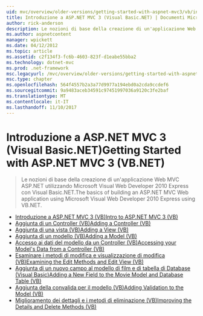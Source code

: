 ```yaml
---
uid: mvc/overview/older-versions/getting-started-with-aspnet-mvc3/vb/index
title: Introduzione a ASP.NET MVC 3 (Visual Basic.NET) | Documenti Microsoft
author: rick-anderson
description: Le nozioni di base della creazione di un'applicazione Web MVC ASP.NET utilizzando Microsoft Visual Web Developer 2010 Express con Visual Basic.NET.
ms.author: aspnetcontent
manager: wpickett
ms.date: 04/12/2012
ms.topic: article
ms.assetid: c2f134f3-fc6b-4603-823f-d1eabe55bba2
ms.technology: dotnet-mvc
ms.prod: .net-framework
msc.legacyurl: /mvc/overview/older-versions/getting-started-with-aspnet-mvc3/vb
msc.type: chapter
ms.openlocfilehash: 564f4557b2a3a77d9977a194ebd0a2cda9ccdef6
ms.sourcegitcommit: 9a9483aceb34591c97451997036a9120c3fe2baf
ms.translationtype: MT
ms.contentlocale: it-IT
ms.lasthandoff: 11/10/2017
---
```

<a name="getting-started-with-aspnet-mvc-3-vbnet"></a><span data-ttu-id="de28b-103">Introduzione a ASP.NET MVC 3 (Visual Basic.NET)</span><span class="sxs-lookup"><span data-stu-id="de28b-103">Getting Started with ASP.NET MVC 3 (VB.NET)</span></span>
====================
> <span data-ttu-id="de28b-104">Le nozioni di base della creazione di un'applicazione Web MVC ASP.NET utilizzando Microsoft Visual Web Developer 2010 Express con Visual Basic.NET.</span><span class="sxs-lookup"><span data-stu-id="de28b-104">The basics of building an ASP.NET MVC Web application using Microsoft Visual Web Developer 2010 Express using VB.NET.</span></span>


- [<span data-ttu-id="de28b-105">Introduzione a ASP.NET MVC 3 (VB)</span><span class="sxs-lookup"><span data-stu-id="de28b-105">Intro to ASP.NET MVC 3 (VB)</span></span>](intro-to-aspnet-mvc-3.md)
- [<span data-ttu-id="de28b-106">Aggiunta di un Controller (VB)</span><span class="sxs-lookup"><span data-stu-id="de28b-106">Adding a Controller (VB)</span></span>](adding-a-controller.md)
- [<span data-ttu-id="de28b-107">Aggiunta di una vista (VB)</span><span class="sxs-lookup"><span data-stu-id="de28b-107">Adding a View (VB)</span></span>](adding-a-view.md)
- [<span data-ttu-id="de28b-108">Aggiunta di un modello (VB)</span><span class="sxs-lookup"><span data-stu-id="de28b-108">Adding a Model (VB)</span></span>](adding-a-model.md)
- [<span data-ttu-id="de28b-109">Accesso ai dati del modello da un Controller (VB)</span><span class="sxs-lookup"><span data-stu-id="de28b-109">Accessing your Model's Data from a Controller (VB)</span></span>](accessing-your-models-data-from-a-controller.md)
- [<span data-ttu-id="de28b-110">Esaminare i metodi di modifica e visualizzazione di modifica (VB)</span><span class="sxs-lookup"><span data-stu-id="de28b-110">Examining the Edit Methods and Edit View (VB)</span></span>](examining-the-edit-methods-and-edit-view.md)
- [<span data-ttu-id="de28b-111">Aggiunta di un nuovo campo al modello di film e di tabella di Database (Visual Basic)</span><span class="sxs-lookup"><span data-stu-id="de28b-111">Adding a New Field to the Movie Model and Database Table (VB)</span></span>](adding-a-new-field.md)
- [<span data-ttu-id="de28b-112">Aggiunta della convalida per il modello (VB)</span><span class="sxs-lookup"><span data-stu-id="de28b-112">Adding Validation to the Model (VB)</span></span>](adding-validation-to-the-model.md)
- [<span data-ttu-id="de28b-113">Miglioramento dei dettagli e i metodi di eliminazione (VB)</span><span class="sxs-lookup"><span data-stu-id="de28b-113">Improving the Details and Delete Methods (VB)</span></span>](improving-the-details-and-delete-methods.md)
